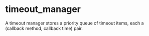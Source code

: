 # timeout_manager
A timeout manager stores a priority queue of timeout items, each a (callback method, callback time) pair.
